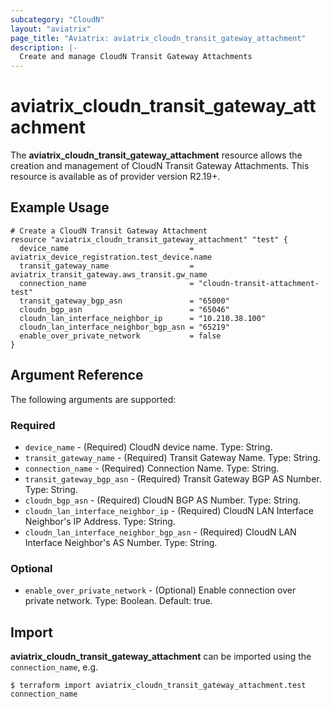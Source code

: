 ```yaml
---
subcategory: "CloudN"
layout: "aviatrix"
page_title: "Aviatrix: aviatrix_cloudn_transit_gateway_attachment"
description: |-
  Create and manage CloudN Transit Gateway Attachments
---
```


# aviatrix_cloudn_transit_gateway_attachment

The **aviatrix_cloudn_transit_gateway_attachment** resource allows the creation and management of CloudN Transit Gateway Attachments. This resource is available as of provider version R2.19+.

## Example Usage

```hcl
# Create a CloudN Transit Gateway Attachment
resource "aviatrix_cloudn_transit_gateway_attachment" "test" {
  device_name                           = aviatrix_device_registration.test_device.name
  transit_gateway_name                  = aviatrix_transit_gateway.aws_transit.gw_name
  connection_name                       = "cloudn-transit-attachment-test" 
  transit_gateway_bgp_asn               = "65000"
  cloudn_bgp_asn                        = "65046"
  cloudn_lan_interface_neighbor_ip      = "10.210.38.100"
  cloudn_lan_interface_neighbor_bgp_asn = "65219"
  enable_over_private_network           = false
}
```

## Argument Reference

The following arguments are supported:

### Required
* `device_name` - (Required) CloudN device name. Type: String.
* `transit_gateway_name` - (Required) Transit Gateway Name. Type: String.
* `connection_name` - (Required) Connection Name. Type: String.
* `transit_gateway_bgp_asn` - (Required) Transit Gateway BGP AS Number. Type: String.
* `cloudn_bgp_asn` - (Required) CloudN BGP AS Number. Type: String.
* `cloudn_lan_interface_neighbor_ip` - (Required) CloudN LAN Interface Neighbor's IP Address. Type: String.
* `cloudn_lan_interface_neighbor_bgp_asn` - (Required) CloudN LAN Interface Neighbor's AS Number. Type: String.

### Optional
* `enable_over_private_network` - (Optional) Enable connection over private network. Type: Boolean. Default: true.

## Import

**aviatrix_cloudn_transit_gateway_attachment** can be imported using the `connection_name`, e.g.

```
$ terraform import aviatrix_cloudn_transit_gateway_attachment.test connection_name
```
